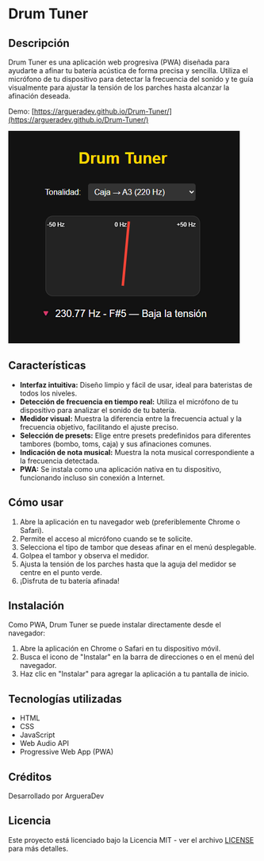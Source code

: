 # Drum Tuner

## Descripción

Drum Tuner es una aplicación web progresiva (PWA) diseñada para ayudarte a afinar tu batería acústica de forma precisa y sencilla. Utiliza el micrófono de tu dispositivo para detectar la frecuencia del sonido y te guía visualmente para ajustar la tensión de los parches hasta alcanzar la afinación deseada.

Demo: [https://argueradev.github.io/Drum-Tuner/](https://argueradev.github.io/Drum-Tuner/)

![Captura de pantalla de Drum Tuner](DT.png)

## Características

- **Interfaz intuitiva:** Diseño limpio y fácil de usar, ideal para bateristas de todos los niveles.
- **Detección de frecuencia en tiempo real:** Utiliza el micrófono de tu dispositivo para analizar el sonido de tu batería.
- **Medidor visual:** Muestra la diferencia entre la frecuencia actual y la frecuencia objetivo, facilitando el ajuste preciso.
- **Selección de presets:** Elige entre presets predefinidos para diferentes tambores (bombo, toms, caja) y sus afinaciones comunes.
- **Indicación de nota musical:** Muestra la nota musical correspondiente a la frecuencia detectada.
- **PWA:** Se instala como una aplicación nativa en tu dispositivo, funcionando incluso sin conexión a Internet.

## Cómo usar

1.  Abre la aplicación en tu navegador web (preferiblemente Chrome o Safari).
2.  Permite el acceso al micrófono cuando se te solicite.
3.  Selecciona el tipo de tambor que deseas afinar en el menú desplegable.
4.  Golpea el tambor y observa el medidor.
5.  Ajusta la tensión de los parches hasta que la aguja del medidor se centre en el punto verde.
6.  ¡Disfruta de tu batería afinada!

## Instalación

Como PWA, Drum Tuner se puede instalar directamente desde el navegador:

1.  Abre la aplicación en Chrome o Safari en tu dispositivo móvil.
2.  Busca el icono de "Instalar" en la barra de direcciones o en el menú del navegador.
3.  Haz clic en "Instalar" para agregar la aplicación a tu pantalla de inicio.

## Tecnologías utilizadas

- HTML
- CSS
- JavaScript
- Web Audio API
- Progressive Web App (PWA)

## Créditos

Desarrollado por ArgueraDev

## Licencia

Este proyecto está licenciado bajo la Licencia MIT - ver el archivo [LICENSE](LICENSE) para más detalles.
